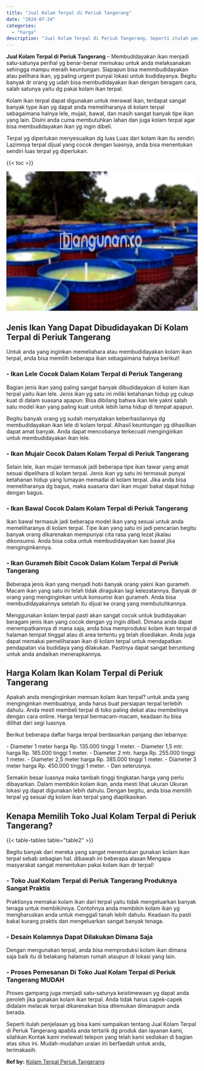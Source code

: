 ```yaml
---
title: "Jual Kolam Terpal di Periuk Tangerang"
date: "2024-07-24"
categories: 
  - "harga"
description: "Jual Kolam Terpal di Periuk Tangerang. Seperti itulah penjelasan yg bisa kami sampaikan tentang Jual Kolam Terpal di Periuk Tangerang apabila anda tertarik d..."
---
```


**Jual Kolam Terpal di Periuk Tangerang** – Membudidayakan ikan menjadi satu-satunya perihal yg benar-benar memukau untuk anda melaksanakan sehingga mampu meraih keuntungan. Siapapun bisa memmbudidayakan atau pelihara ikan, yg paling urgent punyai lokasi untuk budidayanya. Begitu banyak dr orang yg udah bisa membudidayakan ikan dengan beragam cara, salah satunya yaitu dg pakai kolam ikan terpal.

Kolam ikan terpal dapat digunakan untuk merawat ikan, terdapat sangat banyak type ikan yg dapat anda memeliharanya di kolam terpal sebagaimana halnya lele, mujair, bawal, dan masih sangat banyak tipe ikan yang lain. Disini anda cuma membutuhkan lahan dan juga kolam terpal agar bisa membudidayakan ikan yg ingin dibeli.

Terpal yg diperlukan menyesuaikan dg luas Luas dari kolam ikan itu sendiri. Lazimnya terpal dijual yang cocok dengan luasnya, anda bisa menentukan sendiri luas terpal yg diperlukan.

{{< toc >}}

![Jual Kolam Terpal di Periuk Tangerang](/images/jual-kolam-terpal-42.png)

## Jenis Ikan Yang Dapat Dibudidayakan Di Kolam Terpal di Periuk Tangerang

Untuk anda yang inginkan memeliahara atau membudidayakan kolam ikan terpal, anda bisa memilih beberapa ikan sebagaimana halnya berikut!

### \- Ikan Lele Cocok Dalam Kolam Terpal di Periuk Tangerang

Bagian jenis ikan yang paling sangat banyak dibudidayakan di kolam ikan terpal yaitu ikan lele. Jenis ikan yg satu ini miliki ketahanan hidup yg cukup kuat di dalam suasana apapun. Bisa dibilang bahwa ikan lele yakni salah satu model ikan yang paling kuat untuk lebih lama hidup di tempat apapun.

Begitu banyak orang yg sudah menyatakan keberhasilannya dg membudidayakan ikan lele di kolam terpal. Alhasil keuntungan yg dihasilkan dapat amat banyak. Anda dapat mencobanya terkecuali menginginkan untuk membudidayakan ikan lele.

### \- Ikan Mujair Cocok Dalam Kolam Terpal di Periuk Tangerang

Selain lele, ikan mujair termasuk jadi beberapa tipe ikan tawar yang amat sesuai dipelihara di kolam terpal. Jenis ikan yg satu ini termasuk punyai ketahanan hidup yang lumayan memadai di kolam terpal. Jika anda bisa memeliharanya dg bagus, maka suasana dari ikan mujair bakal dapat hidup dengan bagus.

### \- Ikan Bawal Cocok Dalam Kolam Terpal di Periuk Tangerang

Ikan bawal termasuk jadi beberapa model ikan yang sesuai untuk anda memeliharanya di kolam terpal. Tipe ikan yang satu ini jadi pencarian begitu banyak orang dikarenakan mempunyai cita rasa yang lezat jikalau dikonsumsi. Anda bisa coba untuk membudidayakan kan bawal jika menginginkannya.

### \- Ikan Gurameh Bibit Cocok Dalam Kolam Terpal di Periuk Tangerang

Beberapa jenis ikan yang menjadi hobi banyak orang yakni ikan gurameh. Macam ikan yang satu ini telah tidak diragukan lagi kelezatannya. Banyak dr orang yang menginginkan untuk konsumsi ikan gurameh. Anda bisa membudidayakannya setelah itu dijual ke orang yang membutuhkannya.

Menggunakan kolam terpal pasti akan sangat cocok untuk budidayakan beragam jenis ikan yang cocok dengan yg ingin dibeli. Dimana anda dapat menempatkannya di mana saja, anda bisa memproduksi kolam ikan terpal di halaman tempat tinggal atau di area tertentu yg telah disediakan. Anda juga dapat memakai pemeliharaan ikan di kolam terpal untuk mendapatkan pendapatan via budidaya yang dilakukan. Pastinya dapat sangat beruntung untuk anda andaikan menerapkannya.

## Harga Kolam Ikan Kolam Terpal di Periuk Tangerang

Apakah anda menginginkan memsan kolam ikan terpal? untuk anda yang menginginkan membuatnya, anda harus buat persiapan terpal terlebih dahulu. Anda mesti membeli terpal di toko paling dekat atau membelinya dengan cara online. Harga terpal bermacam-macam, keadaan itu bisa dilihat dari segi luasnya.

Berikut beberapa daftar harga terpal berdasarkan panjang dan lebarnya:

\- Diameter 1 meter harga Rp. 135.000 tinggi 1 meter. - Diameter 1,5 mtr. harga Rp. 185.000 tinggi 1 meter. - Diameter 2 mtr. harga Rp. 255.000 tinggi 1 meter. - Diameter 2,5 meter harga Rp. 385.000 tinggi 1 meter. - Diameter 3 meter harga Rp. 450.000 tinggi 1 meter. - Dan seterusnya.

Semakin besar luasnya maka tambah tinggi tingkatan harga yang perlu dibayarkan. Dalam membikin kolam ikan, anda mesti lihat ukuran Ukuran lokasi yg dapat digunakan lebih dahulu. Dengan begitu, anda bisa memilih terpal yg sesuai dg kolam ikan terpal yang diaplikasikan.

## Kenapa Memilih Toko Jual Kolam Terpal di Periuk Tangerang?

{{< table-tables table="table2" >}}

Begitu banyak dari mereka yang sangat menentukan gunakan kolam ikan terpal sebab sebagian hal. dibawah ini beberapa alasan Mengapa masyarakat sangat menentukan pakai kolam ikan dr terpal!

### \- Toko Jual Kolam Terpal di Periuk Tangerang Produknya Sangat Praktis

Praktisnya memakai kolam ikan dari terpal yaitu tidak mengeluarkan banyak tenaga untuk membikinnya. Contohnya anda membikin kolam ikan yg mengharuskan anda untuk menggali tanah lebih dahulu. Keadaan itu pasti bakal kurang praktis dan mengeluarkan sangat banyak tenaga.

### \- Desain Kolamnya Dapat Dilakukan Dimana Saja

Dengan mengunakan terpal, anda bisa memproduksi kolam ikan dimana saja baik itu di belakang halaman rumah ataupun di lokasi yang lain.

### \- Proses Pemesanan Di Toko Jual Kolam Terpal di Periuk Tangerang MUDAH

Proses gampang juga menjadi satu-satunya keistimewaan yg dapat anda peroleh jika gunakan kolam ikan terpal. Anda tidak harus capek-capek didalam melacak terpal dikarenakan bisa ditemukan dimanapun anda berada.

Seperti itulah penjelasan yg bisa kami sampaikan tentang Jual Kolam Terpal di Periuk Tangerang apabila anda tertarik dg produk dan layanan kami, silahkan Kontak kami melewati telepon yang telah kami sediakan di bagian atas situs ini. Mudah-mudahan uraian ini berfaedah untuk anda, terimakasih.

**Ref by:** [Kolam Terpal Periuk Tangerang](https://id.wikipedia.org/wiki/Kolam)
